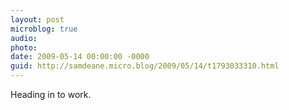 ```yaml
---
layout: post
microblog: true
audio: 
photo: 
date: 2009-05-14 00:00:00 -0000
guid: http://samdeane.micro.blog/2009/05/14/t1793033310.html
---
```

Heading in to work.
